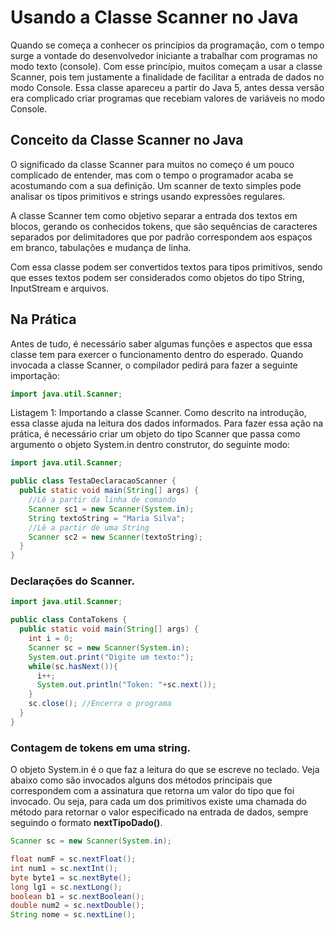 # Usando a Classe Scanner no Java

Quando se começa a conhecer os princípios da programação, com o tempo surge a vontade do desenvolvedor iniciante a trabalhar com programas no modo texto (console). Com esse princípio, muitos começam a usar a classe Scanner, pois tem justamente a finalidade de facilitar a entrada de dados no modo Console. Essa classe apareceu a partir do Java 5, antes dessa versão era complicado criar programas que recebiam valores de variáveis no modo Console.

## Conceito da Classe Scanner no Java
O significado da classe Scanner para muitos no começo é um pouco complicado de entender, mas com o tempo o programador acaba se acostumando com a sua definição. Um scanner de texto simples pode analisar os tipos primitivos e strings usando expressões regulares.

A classe Scanner tem como objetivo separar a entrada dos textos em blocos, gerando os conhecidos tokens, que são sequências de caracteres separados por delimitadores que por padrão correspondem aos espaços em branco, tabulações e mudança de linha.

Com essa classe podem ser convertidos textos para tipos primitivos, sendo que esses textos podem ser considerados como objetos do tipo String, InputStream e arquivos.

## Na Prática
Antes de tudo, é necessário saber algumas funções e aspectos que essa classe tem para exercer o funcionamento dentro do esperado. Quando invocada a classe Scanner, o compilador pedirá para fazer a seguinte importação:

```java
import java.util.Scanner;
```

Listagem 1: Importando a classe Scanner.
Como descrito na introdução, essa classe ajuda na leitura dos dados informados. Para fazer essa ação na prática, é necessário criar um objeto do tipo Scanner que passa como argumento o objeto System.in dentro construtor, do seguinte modo:

```java
import java.util.Scanner;

public class TestaDeclaracaoScanner {
  public static void main(String[] args) {
    //Lê a partir da linha de comando
    Scanner sc1 = new Scanner(System.in);
    String textoString = "Maria Silva";
    //Lê a partir de uma String
    Scanner sc2 = new Scanner(textoString);
  }
}
```

### Declarações do Scanner.
```java
import java.util.Scanner;

public class ContaTokens {
  public static void main(String[] args) {
    int i = 0;
    Scanner sc = new Scanner(System.in);
    System.out.print("Digite um texto:");
    while(sc.hasNext()){
      i++;
      System.out.println("Token: "+sc.next());
    }
    sc.close(); //Encerra o programa
  }
}
```

### Contagem de tokens em uma string.
O objeto System.in é o que faz a leitura do que se escreve no teclado. Veja abaixo como são invocados alguns dos métodos principais que correspondem com a assinatura que retorna um valor do tipo que foi invocado. Ou seja, para cada um dos primitivos existe uma chamada do método para retornar o valor especificado na entrada de dados, sempre seguindo o formato **nextTipoDado()**.

```java
Scanner sc = new Scanner(System.in);

float numF = sc.nextFloat();
int num1 = sc.nextInt();
byte byte1 = sc.nextByte();
long lg1 = sc.nextLong();
boolean b1 = sc.nextBoolean();
double num2 = sc.nextDouble();
String nome = sc.nextLine();
```